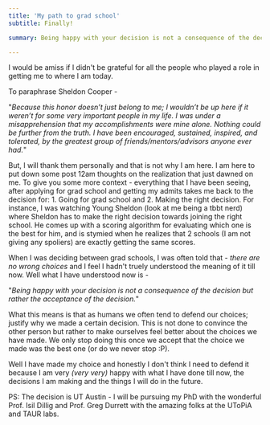 ```yaml
---
title: 'My path to grad school'
subtitle: Finally!

summary: Being happy with your decision is not a consequence of the decision but rather the acceptance of the decision. 

---
```


I would be amiss if I didn't be grateful for all the people who played a role in getting me to where I am today. 

To paraphrase Sheldon Cooper - 

"*Because this honor doesn’t just belong to me; I wouldn’t be up here if it weren’t for some very important people in my life. I was under a misapprehension that my accomplishments were mine alone. Nothing could be further from the truth. I have been encouraged, sustained, inspired, and tolerated, by the greatest group of friends/mentors/advisors anyone ever had.*"

But, I will thank them personally and that is not why I am here. I am here to put down some post 12am thoughts on the realization that just dawned on me. To give you some more context - everything that I have been seeing, after applying for grad school and getting my admits takes me back to the decision for: 1. Going for grad school and 2. Making the right decision. For instance, I was watching Young Sheldon (look at me being a tbbt nerd) where Sheldon has to make the right decision towards joining the right school. He comes up with a scoring algorithm for evaluating which one is the best for him, and is stymied when he realizes that 2 schools (I am not giving any spoliers) are exactly getting the same scores. 

When I was deciding between grad schools, I was often told that - *there are no wrong choices* and I feel I hadn't truely understood the meaning of it till now. Well what I have understood now is - 

"*Being happy with your decision is not a consequence of the decision but rather the acceptance of the decision.*"

What this means is that as humans we often tend to defend our choices; justify why we made a certain decision. This is not done to convince the other person but rather to make ourselves feel better about the choices we have made. We only stop doing this once we accept that the choice we made was the best one (or do we never stop :P).

Well I have made my choice and honestly I don't think I need to defend it because I am very *(very very)* happy with what I have done till now, the decisions I am making and the things I will do in the future. 

PS: The decision is UT Austin - I will be pursuing my PhD with the wonderful Prof. Isil Dillig and Prof. Greg Durrett with the amazing folks at the UToPiA and TAUR labs.